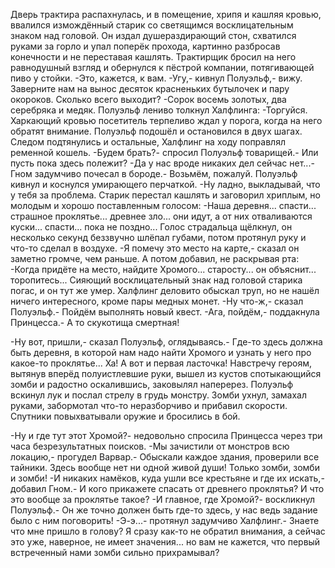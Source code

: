   Дверь трактира распахнулась, и в помещение, хрипя и кашляя кровью, ввалился измождённый старик со светящимся восклицательным знаком над головой. Он издал душераздирающий стон, схватился руками за горло и упал поперёк прохода, картинно разбросав конечности и не переставая кашлять. Трактирщик бросил на него равнодушный взгляд и обернулся к пёстрой компании, потягивающей пиво у стойки.
-Это, кажется, к вам.
-Угу,- кивнул Полуэльф,- вижу. Заверните нам на вынос десяток красненьких бутылочек и пару окороков. Сколько всего выходит?
-Сорок восемь золотых, два серебряка и медяк.
Полуэльф лениво толкнул Халфлинга:
-Торгуйся.
Харкающий кровью посетитель терпеливо ждал у порога, когда на него обратят внимание. Полуэльф подошёл и остановился в двух шагах. Следом подтянулись и остальные, Халфлинг на ходу поправлял ременной кошель.
-Будем брать?- спросил Полуэльф товарищей.- Или пусть пока здесь полежит?
-Да у нас вроде никаких дел сейчас нет...- Гном задумчиво почесал в бороде.- Возьмём, пожалуй.
Полуэльф кивнул и коснулся умирающего перчаткой.
-Ну ладно, выкладывай, что у тебя за проблема.
Старик перестал кашлять и заговорил хриплым, но молодым и хорошо поставленным голосом:
-Наша деревня... спасти... страшное проклятье... древнее зло... они идут, а от них отваливаются куски... спасти... пока не поздно...
Голос страдальца щёлкнул, он несколько секунд беззвучно шлёпал губами, потом протянул руку и что-то сделал в воздухе.
-Я помечу это место на карте,- сказал он заметно громче, чем раньше. А потом добавил, не раскрывая рта:
-Когда придёте на место, найдите Хромого... старосту... он объяснит... торопитесь...
Сияющий восклицательный знак над головой старика погас, и он тут же умер. Халфлинг деловито обыскал труп, но не нашёл ничего интересного, кроме пары медных монет.
-Ну что-ж,- сказал Полуэльф.- Пойдём выполнять новый квест.
-Ага, пойдём,- поддакнула Принцесса.- А то скукотища смертная!

-Ну вот, пришли,- сказал Полуэльф, оглядываясь.- Где-то здесь должна быть деревня, в которой нам надо найти Хромого и узнать у него про какое-то проклятье... Ха! А вот и первая ласточка!
Навстречу героям, вытянув вперёд полуистлевшие руки, вышел из кустов спотыкающийся зомби и радостно оскалившись, заковылял наперерез.
Полуэльф вскинул лук и послал стрелу в грудь монстру. Зомби ухнул, замахал руками, забормотал что-то неразборчиво и прибавил скорости. Спутники повыхватывали оружие и бросились в бой.

-Ну и где тут этот Хромой?- недовольно спросила Принцесса через три часа безрезультатных поисков.
-Мы зачистили от монстров всю локацию,- прогудел Варвар.- Обыскали каждое здания, проверили все тайники. Здесь вообще нет ни одной живой души! Только зомби, зомби и зомби!
-И никаких намёков, куда ушли все крестьяне и где их искать,- добавил Гном.- И кого прикажете спасать от древнего проклятья? И что это вообще за проклятье такое?
-И главное, где Хромой?- воскликнул Полуэльф.- Он же точно должен быть где-то здесь, у нас ведь задание было с ним поговорить!
-Э-э...- протянул задумчиво Халфлинг.- Знаете что мне пришло в голову? Я сразу как-то не обратил внимания, а сейчас это уже, наверное, не имеет значения... но вам не кажется, что первый встреченный нами зомби сильно прихрамывал?      